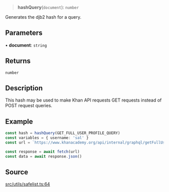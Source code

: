 > **hashQuery**(`document`): `number`

Generates the djb2 hash for a query.

## Parameters

• **document**: `string`

## Returns

`number`

## Description

This hash may be used to make Khan API requests GET requests instead of POST
request queries.

## Example

```ts
const hash = hashQuery(GET_FULL_USER_PROFILE_QUERY)
const variables = { username: 'sal' }
const url = `https://www.khanacademy.org/api/internal/graphql/getFullUserProfile?hash=${hash}&variables=${encodeURIComponent(JSON.stringify(variables))}`

const response = await fetch(url)
const data = await response.json()
```

## Source

[src/utils/safelist.ts:64](https://github.com/bhavjitChauhan/khan-api/blob/214cc6672777162cd3ec638a3ad3a22f7fe37e04/src/utils/safelist.ts#L64)
